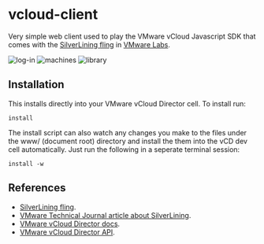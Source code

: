 vcloud-client
=============

Very simple web client used to play the VMware vCloud Javascript SDK that comes
with the [SilverLining fling](http://labs.vmware.com/flings) in [VMware Labs](http://labs.vmware.com/flings).

![log-in](https://github.com/ali5ter/vcloud-client/tree/master/docs/screenshots/vcloud-client-login.png)
![machines](https://github.com/ali5ter/vcloud-client/tree/master/docs/screenshots/vcloud-client-machines.png)
![library](https://github.com/ali5ter/vcloud-client/tree/master/docs/screenshots/vcloud-client-library.png)

Installation
------------

This installs directly into your VMware vCloud Director cell. To install run:

    install

The install script can also watch any changes you make to the files under 
the www/ (document root) directory and install the them into the vCD dev
cell automatically. Just run the following in a seperate terminal session:

    install -w

References
----------

* [SilverLining fling](http://labs.vmware.com/flings).
* [VMware Technical Journal article about SilverLining](http://labs.vmware.com/publications/cloud-vmtj-winter2012).
* [VMware vCloud Director docs](https://www.vmware.com/support/pubs/vcd_pubs.html).
* [VMware vCloud Director API](http://www.vmware.com/go/vcloudapi).
